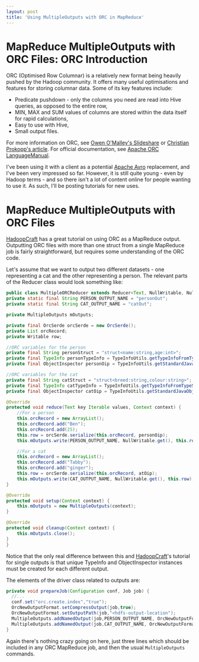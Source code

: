 ```yaml
---
layout: post
title: 'Using MultipleOutputs with ORC in MapReduce'
---
```

# MapReduce MultipleOutputs with ORC Files: ORC Introduction

ORC (Optimised Row Columnar) is a relatively new format being heavily pushed by the Hadoop community. It offers many useful optimisations and features for storing columnar data. Some of its key features include:
 - Predicate pushdown - only the columns you need are read into Hive queries, as opposed to the entire row,
 - MIN, MAX and SUM values of columns are stored within the data itself for rapid calculations,
 - Easy to use with Hive,
 - Small output files.

For more information on ORC, see [Owen O'Malley's Slideshare] or [Christian Prokopp's article]. For official documentation, see [Apache ORC LanguageManual].

I've been using it with a client as a potential [Apache Avro] replacement, and I've been very impressed so far. However, it is still quite young - even by Hadoop terms - and so there isn't a lot of content online for people wanting to use it. As such, I'll be posting tutorials for new uses.

# MapReduce MultipleOutputs with ORC Files

[HadoopCraft] has a great tutorial on using ORC as a MapReduce output. Outputting ORC files with more than one struct from a single MapReduce job is fairly straightforward, but requires some understanding of the ORC code.

Let's assume that we want to output two different datasets - one representing a cat and the other representing a person. The relevant parts of the Reducer class would look something like:

```java
public class MultipleORCReducer extends Reducer<Text, NullWritable, NullWritable, Writable> {
private static final String PERSON_OUTPUT_NAME = "personOut";
private static final String CAT_OUTPUT_NAME = "catOut";

private MultipleOutputs mOutputs;

private final OrcSerde orcSerde = new OrcSerde();
private List orcRecord;
private Writable row;

//ORC variables for the person
private final String personStruct = "struct<name:string,age:int>";
private final TypeInfo personTypeInfo = TypeInfoUtils.getTypeInfoFromTypeString(personStruct);
private final ObjectInspector personOip = TypeInfoUtils.getStandardJavaObjectInspectorFromTypeInfo(personTypeInfo);

//ORC variables for the cat
private final String catStruct = "struct<breed:string,colour:string>";
private final TypeInfo catTypeInfo = TypeInfoUtils.getTypeInfoFromTypeString(catStruct);
private final ObjectInspector catOip = TypeInfoUtils.getStandardJavaObjectInspectorFromTypeInfo(catTypeInfo);

@Override
protected void reduce(Text key Iterable values, Context context) {
	//For a person
	this.orcRecord = new ArrayList();
	this.orcRecord.add("Ben");
	this.orcRecord.add(25);
	this.row = orcSerde.serialize(this.orcRecord, personOip);
	this.mOutputs.write(PERSON_OUTPUT_NAME, NullWritable.get(), this.row);

	//For a cat
	this.orcRecord = new ArrayList();
	this.orcRecord.add("Tabby");
	this.orcRecord.add("ginger");
	this.row = orcSerde.serialize(this.orcRecord, atOip);
	this.mOutputs.write(CAT_OUTPUT_NAME, NullWritable.get(), this.row);
}

@Override
protected void setup(Context context) {
	this.mOutputs = new MultipleOutputs(context);
}

@Override
protected void cleanup(Context context) {
	this.mOutputs.close();
}
}
```
Notice that the only real difference between this and [HadoopCraft]'s tutorial for single outputs is that unique TypeInfo and ObjectInspector instances must be created for each different output.

The elements of the driver class related to outputs are:

```java
private void prepareJob(Configuration conf, Job job) {
  //...
  conf.set("orc.create.index","true");
  OrcNewOutputFormat.setCompressOutput(job,true);
  OrcNewOutputFormat.setOutputPath(job,"<hdfs-output-location");
  MultipleOutputs.addNamedOutput(job,PERSON_OUTPUT_NAME, OrcNewOutputFormat.class, NullWritable.class, Writable.class);
  MultipleOutputs.addNamedOutput(job,CAT_OUTPUT_NAME, OrcNewOutputFormat.class, NullWritable.class, Writable.class);
}
```
Again there's nothing crazy going on here, just three lines which should be included in any ORC MapReduce job, and then the usual `MultipleOutputs` commands.

[HadoopCraft]:http://hadoopcraft.blogspot.co.uk/2014/07/generating-orc-files-using-mapreduce.html
[Owen O'Malley's Slideshare]:http://www.slideshare.net/oom65/orc-files
[Christian Prokopp's article]:http://www.semantikoz.com/blog/orc-intelligent-big-data-file-format-hadoop-hive/
[Apache ORC LanguageManual]:https://cwiki.apache.org/confluence/display/Hive/LanguageManual+ORC
[Apache Avro]:http://avro.apache.org/docs/1.7.7/gettingstartedjava.html
